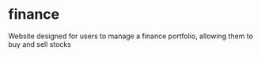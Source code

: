 # finance
Website designed for users to manage a finance portfolio, allowing them to buy and sell stocks
